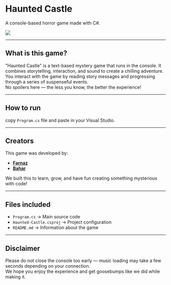 # Haunted Castle 

A console-based horror game made with C#.
<p >
  <img src="https://img.shields.io/badge/Author-farnaztr-black" />

</p>

---

## What is this game?

"Haunted Castle" is a text-based mystery game that runs in the console. It combines storytelling, interaction, and sound to create a chilling adventure. You interact with the game by reading story messages and progressing through a series of suspenseful events.  
No spoilers here — the less you know, the better the experience!


---

## How to run

copy  `Program.cs` file and paste in your Visual Studio.

---

## Creators

This game was developed by:

- **[Farnaz](https://github.com/farnaztr)**  
- **[Bahar](https://github.com/bxharahmadi)** 

We built this to learn, grow, and have fun creating something mysterious with code!

---

## Files included

- `Program.cs` → Main source code  
- `Haunted-Castle.csproj` → Project configuration  
- `README.md` → Information about the game

---

## Disclaimer

Please do not close the console too early — music loading may take a few seconds depending on your connection.  
We hope you enjoy the experience and get goosebumps like we did while making it. 

